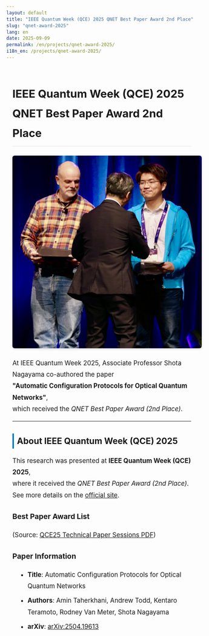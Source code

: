 ```yaml
---
layout: default
title: "IEEE Quantum Week (QCE) 2025 QNET Best Paper Award 2nd Place"
slug: "qnet-award-2025"
lang: en
date: 2025-09-09
permalink: /en/projects/qnet-award-2025/
i18n_en: /projects/qnet-award-2025/
---
```


<style>
  .news-article {
    max-width: 800px;
    margin: 0 auto;
    padding: 1rem;
    line-height: 1.8;
    font-size: 1.05rem;
  }
  .news-article h1 {
    font-size: 1.8rem;
    margin-top: 2rem;
    margin-bottom: 1rem;
    border-bottom: 2px solid #eee;
    padding-bottom: .5rem;
  }
  .news-article h2 {
    font-size: 1.4rem;
    margin-top: 2rem;
    margin-bottom: 1rem;
    border-left: 4px solid #007acc;
    padding-left: .5rem;
  }
  .news-article h3 {
    font-size: 1.2rem;
    margin-top: 1.5rem;
    margin-bottom: .75rem;
  }
  .news-article blockquote {
    border-left: 4px solid #007acc;
    padding-left: 1rem;
    margin: 1.5rem 0;
    color: #444;
    background: #f9f9f9;
    border-radius: 4px;
    font-style: italic;
  }
  .news-article img {
    display: block;
    margin: 1.5rem auto;
    border-radius: 8px;
    box-shadow: 0 2px 6px rgba(0,0,0,.15);
    max-width: 100%;
    height: auto;
  }
  .news-article ul {
    margin: 1rem 0 1rem 1.5rem;
    padding-left: 1rem;
  }
  .news-article li {
    margin-bottom: .5rem;
    list-style-type: disc;
  }
</style>

<div class="news-article">

# IEEE Quantum Week (QCE) 2025 QNET Best Paper Award 2nd Place

<p align="center">
  <img src="/assets/img/news/award-2ndplace.jpg" alt="Award Photo" style="max-width: 500px; height: auto; border-radius: 6px; box-shadow: 0 2px 6px rgba(0,0,0,.15);" />
</p>

At IEEE Quantum Week 2025, Associate Professor Shota Nagayama co-authored the paper  
**"Automatic Configuration Protocols for Optical Quantum Networks"**,  
which received the *QNET Best Paper Award (2nd Place)*.

---

## About IEEE Quantum Week (QCE) 2025

This research was presented at **IEEE Quantum Week (QCE) 2025**,  
where it received the *QNET Best Paper Award (2nd Place)*.  
See more details on the [official site](https://qce.quantum.ieee.org/2025/).

### Best Paper Award List
(Source: [QCE25 Technical Paper Sessions PDF](https://qce.quantum.ieee.org/2025/wp-content/uploads/sites/12/2025/09/QCE25-Technical-Paper-Sessions.pdf))

### Paper Information
- **Title**: Automatic Configuration Protocols for Optical Quantum Networks  
- **Authors**: Amin Taherkhani, Andrew Todd, Kentaro Teramoto, Rodney Van Meter, Shota Nagayama  
- **arXiv**: [arXiv:2504.19613](https://arxiv.org/abs/2504.19613)
</div>